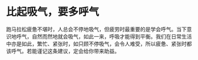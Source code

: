 # 比起吸气，要多呼气

跑马拉松疲惫不堪时，人总会不停地吸气，但疲劳时最重要的是学会呼气。当下意识地呼气，自然而然地就会吸气，如此一来，呼吸才能得到平衡。我们在日常生活中亦是如此，繁忙、紧张时，如只顾不停吸气，会令人难受，所以疲惫、紧张时都该呼气。若能谨记这条建议，定会给你带来助益。
